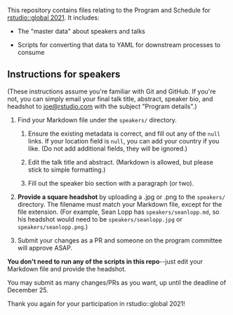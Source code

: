 This repository contains files relating to the Program and Schedule for [rstudio::global 2021](https://rstudio.com/conference/). It includes:

-   The "master data" about speakers and talks

-   Scripts for converting that data to YAML for downstream processes to consume

## Instructions for speakers

(These instructions assume you're familiar with Git and GitHub. If you're not, you can simply email your final talk title, abstract, speaker bio, and headshot to joe@rstudio.com with the subject "Program details".)

1.  Find your Markdown file under the `speakers/` directory.

    1.  Ensure the existing metadata is correct, and fill out any of the `null` links. If your location field is `null`, you can add your country if you like. (Do not add additional fields, they will be ignored.)

    2.  Edit the talk title and abstract. (Markdown is allowed, but please stick to simple formatting.)

    3.  Fill out the speaker bio section with a paragraph (or two).

2.  **Provide a square headshot** by uploading a .jpg or .png to the `speakers/` directory. The filename must match your Markdown file, except for the file extension. (For example, Sean Lopp has `speakers/seanlopp.md`, so his headshot would need to be `speakers/seanlopp.jpg` or `speakers/seanlopp.png`.)

3.  Submit your changes as a PR and someone on the program committee will approve ASAP.

**You don't need to run any of the scripts in this repo**--just edit your Markdown file and provide the headshot.

You may submit as many changes/PRs as you want, up until the deadline of December 25.

Thank you again for your participation in rstudio::global 2021!
